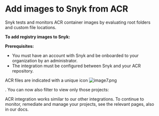 # Add images to Snyk from ACR

Snyk tests and monitors ACR container images by evaluating root folders and custom file locations.

**To add registry images to Snyk:**

**Prerequisites:**

* You must have an account with Snyk and be onboarded to your organization by an administrator.
* The integration must be configured between Snyk and your ACR repository.

ACR files are indicated with a unique icon ![image7.png](https://support.snyk.io/hc/article_attachments/360007065757/uuid-5d10608d-d674-d4ee-d6c2-6faadd6fc8ea-en.png)

. You can now also filter to view only those projects:

ACR integration works similar to our other integrations. To continue to monitor, remediate and manage your projects, see the relevant pages, also in our docs.

